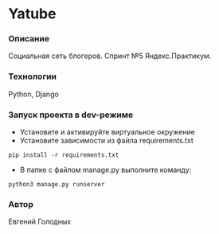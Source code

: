 # Yatube
### Описание
Социальная сеть блогеров. Cпринт №5 Яндекс.Практикум.
### Технологии
Python, Django
### Запуск проекта в dev-режиме
- Установите и активируйте виртуальное окружение
- Установите зависимости из файла requirements.txt
```
pip install -r requirements.txt
``` 
- В папке с файлом manage.py выполните команду:
```
python3 manage.py runserver
```
### Автор
Евгений Голодных 

